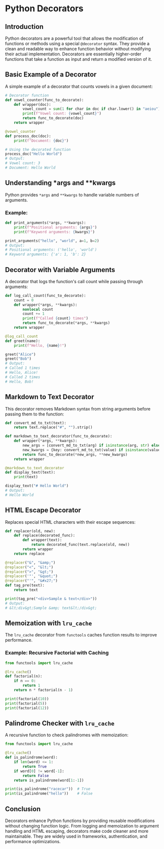 # Python Decorators

## Introduction

Python decorators are a powerful tool that allows the modification of functions or methods using a special `@decorator` syntax. They provide a clean and readable way to enhance function behavior without modifying their actual implementation. Decorators are essentially higher-order functions that take a function as input and return a modified version of it.

## Basic Example of a Decorator

A simple example of a decorator that counts vowels in a given document:

```python
# Decorator function
def vowel_counter(func_to_decorate):
    def wrapper(doc):
        vowel_count = sum(1 for char in doc if char.lower() in "aeiou")
        print(f"Vowel count: {vowel_count}")
        return func_to_decorate(doc)
    return wrapper

@vowel_counter
def process_doc(doc):
    print(f"Document: {doc}")

# Using the decorated function
process_doc("Hello World")
# Output:
# Vowel count: 3
# Document: Hello World
```

## Understanding \*args and \*\*kwargs

Python provides `*args` and `**kwargs` to handle variable numbers of arguments.

### Example:

```python
def print_arguments(*args, **kwargs):
    print(f"Positional arguments: {args}")
    print(f"Keyword arguments: {kwargs}")

print_arguments("hello", "world", a=1, b=2)
# Output:
# Positional arguments: ('hello', 'world')
# Keyword arguments: {'a': 1, 'b': 2}
```

## Decorator with Variable Arguments

A decorator that logs the function's call count while passing through arguments:

```python
def log_call_count(func_to_decorate):
    count = 0
    def wrapper(*args, **kwargs):
        nonlocal count
        count += 1
        print(f"Called {count} times")
        return func_to_decorate(*args, **kwargs)
    return wrapper

@log_call_count
def greet(name):
    print(f"Hello, {name}!")

greet("Alice")
greet("Bob")
# Output:
# Called 1 times
# Hello, Alice!
# Called 2 times
# Hello, Bob!
```

## Markdown to Text Decorator

This decorator removes Markdown syntax from string arguments before passing them to the function:

```python
def convert_md_to_txt(text):
    return text.replace("#", "").strip()

def markdown_to_text_decorator(func_to_decorate):
    def wrapper(*args, **kwargs):
        new_args = [convert_md_to_txt(arg) if isinstance(arg, str) else arg for arg in args]
        new_kwargs = {key: convert_md_to_txt(value) if isinstance(value, str) else value for key, value in kwargs.items()}
        return func_to_decorate(*new_args, **new_kwargs)
    return wrapper

@markdown_to_text_decorator
def display_text(text):
    print(text)

display_text("# Hello World")
# Output:
# Hello World
```

## HTML Escape Decorator

Replaces special HTML characters with their escape sequences:

```python
def replacer(old, new):
    def replace(decorated_func):
        def wrapper(text):
            return decorated_func(text.replace(old, new))
        return wrapper
    return replace

@replacer("&", "&amp;")
@replacer("<", "&lt;")
@replacer(">", "&gt;")
@replacer('"', "&quot;")
@replacer("'", "&#x27;")
def tag_pre(text):
    return text

print(tag_pre("<div>Sample & text</div>"))
# Output:
# &lt;div&gt;Sample &amp; text&lt;/div&gt;
```

## Memoization with `lru_cache`

The `lru_cache` decorator from `functools` caches function results to improve performance.

### Example: Recursive Factorial with Caching

```python
from functools import lru_cache

@lru_cache()
def factorial(n):
    if n == 0:
        return 1
    return n * factorial(n - 1)

print(factorial(10))
print(factorial(5))
print(factorial(12))
```

## Palindrome Checker with `lru_cache`

A recursive function to check palindromes with memoization:

```python
from functools import lru_cache

@lru_cache()
def is_palindrome(word):
    if len(word) <= 1:
        return True
    if word[0] != word[-1]:
        return False
    return is_palindrome(word[1:-1])

print(is_palindrome("racecar"))  # True
print(is_palindrome("hello"))    # False
```

## Conclusion

Decorators enhance Python functions by providing reusable modifications without changing function logic. From logging and memoization to argument handling and HTML escaping, decorators make code cleaner and more maintainable. They are widely used in frameworks, authentication, and performance optimizations.
